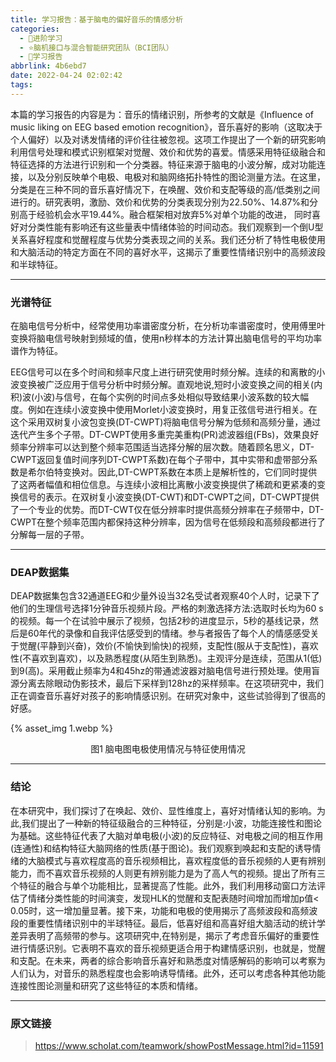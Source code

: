 ```yaml
---
title: 学习报告：基于脑电的偏好音乐的情感分析
categories:
  - 🌙进阶学习
  - ⭐脑机接口与混合智能研究团队（BCI团队）
  - 💫学习报告
abbrlink: 4b6ebd7
date: 2022-04-24 02:02:42
tags:
---
```


本篇的学习报告的内容是为：音乐的情绪识别，所参考的文献是《Influence of music liking on EEG based emotion recognition》，音乐喜好的影响（这取决于个人偏好）以及对诱发情绪的评价往往被忽视。这项工作提出了一个新的研究影响利用信号处理和模式识别框架对觉醒、效价和优势的喜爱。情感采用特征级融合和特征选择的方法进行识别和一个分类器。特征来源于脑电的小波分解，成对功能连接，以及分别反映单个电极、电极对和脑网络拓扑特性的图论测量方法。在这里，分类是在三种不同的音乐喜好情况下，在唤醒、效价和支配等级的高/低类别之间进行的。研究表明，激励、效价和优势的分类表现分别为22.50%、14.87%和分别高于经验机会水平19.44%。融合框架相对放弃5%对单个功能的改进， 同时喜好对分类性能有影响还有这些量表中情绪体验的时间动态。我们观察到一个倒U型关系喜好程度和觉醒程度与优势分类表现之间的关系。我们还分析了特性电极使用和大脑活动的特定方面在不同的喜好水平，这揭示了重要性情绪识别中的高频波段和半球特征。

<!--more-->

***

### 光谱特征

在脑电信号分析中，经常使用功率谱密度分析，在分析功率谱密度时，使用傅里叶变换将脑电信号映射到频域的值，使用n秒样本的方法计算出脑电信号的平均功率谱作为特征。

EEG信号可以在多个时间和频率尺度上进行研究使用时频分解。连续的和离散的小波变换被广泛应用于信号分析中时频分解。直观地说,短时小波变换之间的相关(内积)波(小波)与信号，在每个实例的时间点多处相似导致结果小波系数的较大幅度。例如在连续小波变换中使用Morlet小波变换时，用复正弦信号进行相关。在这个采用双树复小波包变换(DT-CWPT)将脑电信号分解为低频和高频分量，通过迭代产生多个子带。DT-CWPT使用多重完美重构(PR)滤波器组(FBs)，效果良好频率分辨率可以达到整个频率范围适当选择分解的层次数。随着顾名思义，DT-CWPT返回复值时间序列DT-CWPT系数)在每个子带中，其中实带和虚带部分系数是希尔伯特变换对。因此,DT-CWPT系数在本质上是解析性的，它们同时提供了这两者幅值和相位信息。与连续小波相比离散小波变换提供了稀疏和更紧凑的变换信号的表示。在双树复小波变换(DT-CWT)和DT-CWPT之间，DT-CWPT提供了一个专业的优势。而DT-CWT仅在低分辨率时提供高频分辨率在子频带中，DT-CWPT在整个频率范围内都保持这种分辨率，因为信号在低频段和高频段都进行了分解每一层的子带。

***

### DEAP数据集

DEAP数据集包含32通道EEG和少量外设当32名受试者观察40个人时，记录下了他们的生理信号选择1分钟音乐视频片段。严格的刺激选择方法:选取时长均为60 s的视频。每一个在试验中展示了视频，包括2秒的进度显示，5秒的基线记录，然后是60年代的录像和自我评估感受到的情绪。参与者报告了每个人的情感感受关于觉醒(平静到兴奋)，效价(不愉快到愉快)的视频，支配性(服从于支配性)，喜欢性(不喜欢到喜欢)，以及熟悉程度(从陌生到熟悉)。主观评分是连续，范围从1(低)到9(高)。采用截止频率为4和45hz的带通滤波器对脑电信号进行预处理。使用盲源分离去除眼动伪影技术，最后下采样到128hz的采样频率。在这项研究中，我们正在调查音乐喜好对孩子的影响情感识别。在研究对象中，这些试验得到了很高的好感。

{% asset_img 1.webp %}
<div align='center'>图1 脑电图电极使用情况与特征使用情况</div>

***

### 结论

在本研究中，我们探讨了在唤起、效价、显性维度上，喜好对情绪认知的影响。为此,我们提出了一种新的特征级融合的三种特征，分别是:小波，功能连接性和图论为基础。这些特征代表了大脑对单电极(小波)的反应特征、对电极之间的相互作用(连通性)和结构特征大脑网络的性质(基于图论)。我们观察到唤起和支配的诱导情绪的大脑模式与喜欢程度高的音乐视频相比，喜欢程度低的音乐视频的人更有辨别能力，而不喜欢音乐视频的人则更有辨别能力是为了高人气的视频。提出了所有三个特征的融合与单个功能相比，显著提高了性能。此外，我们利用移动窗口方法评估了情绪分类性能的时间演变，发现HLK的觉醒和支配表随时间增加而增加p值< 0.05时，这一增加量显著。接下来，功能和电极的使用揭示了高频波段和高频波段的重要性情绪识别中的半球特征。最后，低喜好组和高喜好组大脑活动的统计学差异表明了高频带的参与。这项研究中,在特别是，揭示了考虑音乐偏好的重要性进行情感识别。它表明不喜欢的音乐视频更适合用于构建情感识别，也就是，觉醒和支配。在未来，两者的综合影响音乐喜好和熟悉度对情感解码的影响可以考察为人们认为，对音乐的熟悉程度也会影响诱导情绪。此外，还可以考虑各种其他功能连接性图论测量和研究了这些特征的本质和情绪。 

***

### 原文链接

> <https://www.scholat.com/teamwork/showPostMessage.html?id=11591>
